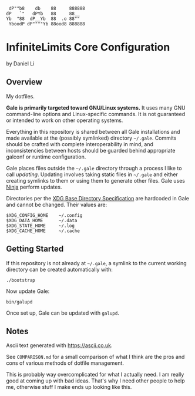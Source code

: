 
     dP""b8    db    88     888888
    dP   `"   dPYb   88     88__
    Yb  "88  dP__Yb  88  .o 88""
     YboodP dP""""Yb 88ood8 888888

# InfiniteLimits Core Configuration

by Daniel Li

## Overview

My dotfiles.

**Gale is primarily targeted toward GNU/Linux systems.** It uses many GNU
command-line options and Linux-specific commands. It is not guaranteed or
intended to work on other operating systems.

Everything in this repository is shared between all Gale installations and made
available at the (possibly symlinked) directory `~/.gale`. Commits should be
crafted with complete interoperability in mind, and inconsistencies between
hosts should be guarded behind appropriate galconf or runtime configuration.

Gale places files outside the `~/.gale` directory through a process I like to
call _updating_. Updating involves taking static files in `~/.gale` and either
creating symlinks to them or using them to generate other files. Gale uses
[Ninja][2] perform updates.

Directories per the [XDG Base Directory Specification][1] are hardcoded in Gale
and cannot be changed. Their values are:

    $XDG_CONFIG_HOME    ~/.config
    $XDG_DATA_HOME      ~/.data
    $XDG_STATE_HOME     ~/.log
    $XDG_CACHE_HOME     ~/.cache

## Getting Started

If this repository is not already at `~/.gale`, a symlink to the current working
directory can be created automatically with:

    ./bootstrap

Now update Gale:

    bin/galupd

Once set up, Gale can be updated with `galupd`.

## Notes

Ascii text generated with <https://ascii.co.uk>.

See `COMPARISON.md` for a small comparison of what I think are the pros and cons
of various methods of dotfile management.

This is probably way overcomplicated for what I actually need. I am really good
at coming up with bad ideas. That's why I need other people to help me,
otherwise stuff I make ends up looking like this.

[1]: https://www.freedesktop.org/basedir-spec/basedir-spec-latest.html
[2]: https://ninja-build.org

